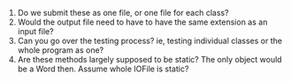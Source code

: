 1. Do we submit these as one file, or one file for each class?
2. Would the output file need to have to have the same extension as an input file?
3. Can you go over the testing process? ie, testing individual classes or the whole program as one?
4. Are these methods largely supposed to be static? The only object would be a Word then. Assume whole IOFile is static?